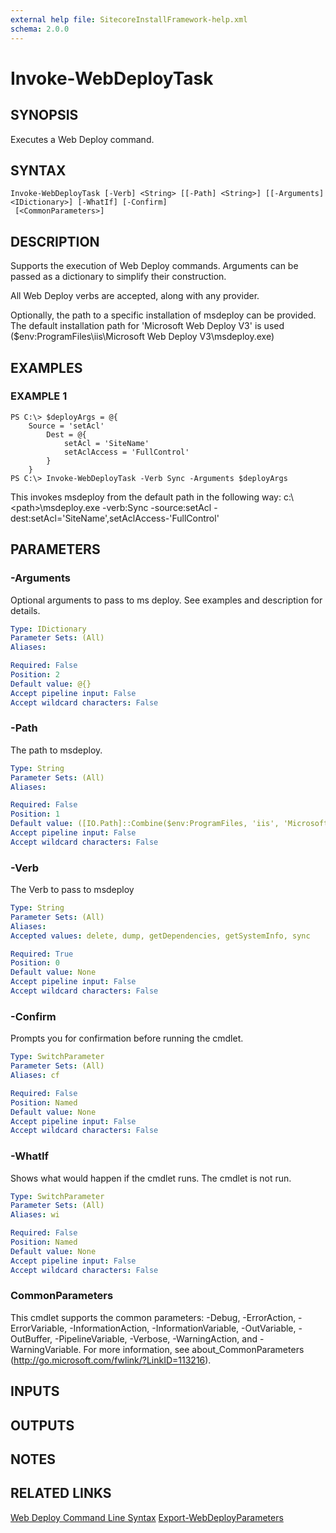 ```yaml
---
external help file: SitecoreInstallFramework-help.xml
schema: 2.0.0
---
```


# Invoke-WebDeployTask

## SYNOPSIS
Executes a Web Deploy command.

## SYNTAX

```
Invoke-WebDeployTask [-Verb] <String> [[-Path] <String>] [[-Arguments] <IDictionary>] [-WhatIf] [-Confirm]
 [<CommonParameters>]
```

## DESCRIPTION
Supports the execution of Web Deploy commands.
Arguments can be passed as a dictionary to simplify their construction.

All Web Deploy verbs are accepted, along with any provider.

Optionally, the path to a specific installation of msdeploy can be provided. 
The default installation path for 'Microsoft Web Deploy V3' is used ($env:ProgramFiles\iis\Microsoft Web Deploy V3\msdeploy.exe)

## EXAMPLES

### EXAMPLE 1
```
PS C:\> $deployArgs = @{
	Source = 'setAcl'
		Dest = @{
			setAcl = 'SiteName'
			setAclAccess = 'FullControl'
		}
	}
PS C:\> Invoke-WebDeployTask -Verb Sync -Arguments $deployArgs
```

This invokes msdeploy from the default path in the following way:
c:\\\<path\>\msdeploy.exe -verb:Sync -source:setAcl -dest:setAcl='SiteName',setAclAccess-'FullControl'

## PARAMETERS

### -Arguments
Optional arguments to pass to ms deploy. 
See examples and description for details.

```yaml
Type: IDictionary
Parameter Sets: (All)
Aliases: 

Required: False
Position: 2
Default value: @{}
Accept pipeline input: False
Accept wildcard characters: False
```

### -Path
The path to msdeploy.

```yaml
Type: String
Parameter Sets: (All)
Aliases: 

Required: False
Position: 1
Default value: ([IO.Path]::Combine($env:ProgramFiles, 'iis', 'Microsoft Web Deploy V3', 'msdeploy.exe'))
Accept pipeline input: False
Accept wildcard characters: False
```

### -Verb
The Verb to pass to msdeploy

```yaml
Type: String
Parameter Sets: (All)
Aliases: 
Accepted values: delete, dump, getDependencies, getSystemInfo, sync

Required: True
Position: 0
Default value: None
Accept pipeline input: False
Accept wildcard characters: False
```

### -Confirm
Prompts you for confirmation before running the cmdlet.

```yaml
Type: SwitchParameter
Parameter Sets: (All)
Aliases: cf

Required: False
Position: Named
Default value: None
Accept pipeline input: False
Accept wildcard characters: False
```

### -WhatIf
Shows what would happen if the cmdlet runs. The cmdlet is not run.

```yaml
Type: SwitchParameter
Parameter Sets: (All)
Aliases: wi

Required: False
Position: Named
Default value: None
Accept pipeline input: False
Accept wildcard characters: False
```

### CommonParameters
This cmdlet supports the common parameters: -Debug, -ErrorAction, -ErrorVariable, -InformationAction, -InformationVariable, -OutVariable, -OutBuffer, -PipelineVariable, -Verbose, -WarningAction, and -WarningVariable. For more information, see about_CommonParameters (http://go.microsoft.com/fwlink/?LinkID=113216).

## INPUTS

## OUTPUTS

## NOTES

## RELATED LINKS

[Web Deploy Command Line Syntax](https://technet.microsoft.com/en-us/library/dd569106(v=ws.10).aspx)
[Export-WebDeployParameters](Export-WebDeployParameters.md)

